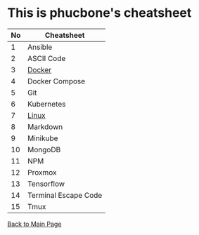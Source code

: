 # This is phucbone's cheatsheet

No|Cheatsheet
---|---
1|Ansible
2|ASCII Code
3|[Docker](https://phucbone.github.io/DockerCheatsheet/)
4|Docker Compose
5|Git
6|Kubernetes
7|[Linux](https://phucbone.github.io/LinuxCheatSheet/)
8|Markdown
9|Minikube
10|MongoDB
11|NPM
12|Proxmox
13|Tensorflow
14|Terminal Escape Code
15|Tmux

[Back to Main Page](https://phucbone.github.io/)
